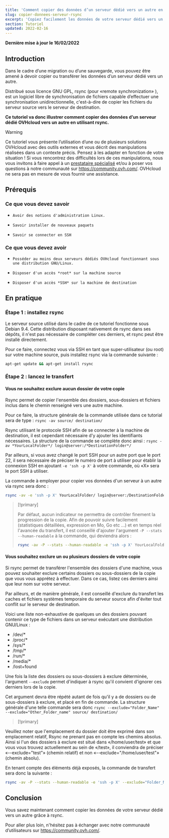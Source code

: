 ```yaml
---
title: 'Comment copier des données d’un serveur dédié vers un autre en utilisant rsync'
slug: copier-donnees-serveur-rsync
excerpt: 'Copiez facilement les données de votre serveur dédié vers un autre grâce à rsync'
section: Tutoriel
updated: 2022-02-16
---
```


**Dernière mise à jour le 16/02/2022**

## Introduction

Dans le cadre d’une migration ou d’une sauvegarde, vous pouvez être amené à devoir copier ou transférer les données d’un serveur dédié vers un autre. 

Distribué sous licence GNU GPL, rsync (pour  «remote synchronization» ), est un logiciel libre de synchronisation de fichiers capable d’effectuer une synchronisation unidirectionnelle, c'est-à-dire de copier les fichiers du serveur source vers le serveur de destination. 

**Ce tutoriel va donc illustrer comment copier des données d’un serveur dédié OVHcloud vers un autre en utilisant rsync.**

> [!warning]
>
Ce tutoriel vous présente l’utilisation d’une ou de plusieurs solutions OVHcloud avec des outils externes et vous décrit des manipulations réalisées dans un contexte précis. Pensez à les adapter en fonction de votre situation ! Si vous rencontrez des difficultés lors de ces manipulations, nous vous invitons à faire appel à un [prestataire spécialisé](https://partner.ovhcloud.com/fr-ca/directory/) et/ou à poser vos questions à notre communauté sur <https://community.ovh.com/>. OVHcloud ne sera pas en mesure de vous fournir une assistance.
>

## Prérequis


### Ce que vous devez savoir

*     Avoir des notions d'administration Linux.
*     Savoir installer de nouveaux paquets 
*     Savoir se connecter en SSH


### Ce que vous devez avoir

*     Posséder au moins deux serveurs dédiés OVHcloud fonctionnant sous une distribution GNU/Linux.
*     Disposer d'un accès *root* sur la machine source
*     Disposer d'un accès *SSH* sur la machine de destination

## En pratique


### Étape 1 : installez rsync

Le serveur source utilisé dans le cadre de ce tutoriel fonctionne sous Debian 9.4. Cette distribution disposant nativement de rsync dans ses dépôts, il n'est pas nécessaire de compléter ces derniers, et rsync peut être installé directement.

Pour ce faire, connectez vous via SSH en tant que super-utilisateur (ou root) sur votre machine source, puis installez rsync via la commande suivante :

```sh
apt-get update && apt-get install rsync
```

### Étape 2 : lancez le transfert


#### Vous ne souhaitez exclure aucun dossier de votre copie

Rsync permet de copier l'ensemble des dossiers, sous-dossiers et fichiers inclus dans le chemin renseigné vers une autre machine.

Pour ce faire, la structure générale de la commande utilisée dans ce tutorial sera de type : `rsync -av source/ destination/`  

Rsync utilisant le protocole SSH afin de se connecter à la machine de destination, il est cependant nécessaire d'y ajouter les identifiants nécessaires. La structure de la commande se complète donc ainsi : `rsync -av *YourLocalFolder*/ login@server:/*DestinationFolder*/`

Par ailleurs, si vous avez changé le port SSH pour un autre port que le port 22, il sera nécessaire de préciser le numéro de port à utiliser pour établir la connexion SSH en ajoutant ` -e 'ssh -p X' ` à votre commande, où «X» sera le port SSH à utiliser.

La commande à employer pour copier vos données d'un serveur à un autre via rsync sera donc :

```sh
rsync -av -e 'ssh -p X' YourLocalFolder/ login@server:/DestinationFolder/
```

> [!primary]
>
> Par défaut, aucun indicateur ne permettra de contrôler finement la progression de la copie.
> Afin de pouvoir suivre facilement (statistiques détaillées, expression en Mo, Go etc ...) et en temps réel l'avancée du transfert, il est conseillé d'ajouter l'argument `-P --stats --human-readable` à la commande, qui deviendra alors :
>
> ```sh
> rsync -av -P --stats --human-readable -e 'ssh -p X' YourLocalFolder/ login@server:/DestinationFolder/
> ```


#### Vous souhaitez exclure un ou plusieurs dossiers de votre copie

Si rsync permet de transférer l'ensemble des dossiers d'une machine, vous pouvez souhaiter exclure certains dossiers ou sous-dossiers de la copie que vous vous apprétez à effectuer. Dans ce cas, listez ces derniers ainsi que leur nom sur votre serveur.

Par ailleurs, et de manière générale, il est conseillé d'exclure du transfert les caches et fichiers systèmes temporaire du serveur source afin d'éviter tout conflit sur le serveur de destination. 

Voici une liste non-exhaustive de quelques un des dossiers pouvant contenir ce type de fichiers dans un serveur exécutant une distribution GNU/Linux : 

* /dev/*
* /proc/* 
* /sys/*
* /tmp/*
* /run/*
* /media/*
* /lost+found
 
Une fois la liste des dossiers ou sous-dossiers à exclure déterminée, l'argument  `--exclude` permet d'indiquer à rsync qu'il convient d'ignorer ces derniers lors de la copie. 
 
Cet argument devra être répété autant de fois qu'il y a de dossiers ou de sous-dossiers à exclure, et placé en fin de commande. La structure générale d'une telle commande sera donc `rsync --exclude="Folder_Name" --exclude="Other_Folder_name" source/ destination/`

> [!primary]
>
Veuillez noter que l'emplacement du dossier doit être exprimé dans son emplacement relatif, Rsync ne prenant pas en compte les chemins absolus. Ainsi si l'un des dossiers à exclure est situé dans «/home/user/test» et que vous vous trouvez actuellement au sein de «/test», il conviendra de préciser «--exclude="test"» (chemin relatif) et non «--exclude="/home/user/test"» (chemin absolu).
>


En tenant compte des éléments déjà exposés, la commande de transfert sera donc la suivante :
 	
```sh
rsync -av -P --stats --human-readable -e 'ssh -p X' --exclude="Folder_Name" --exclude="Other_Folder_name" YourLocalFolder/ login@server:/DestinationFolder/
```

## Conclusion

Vous savez maintenant comment copier les données de votre serveur dédié vers un autre grâce à rsync.

Pour aller plus loin, n'hésitez pas à échanger avec notre communauté d’utilisateurs sur <https://community.ovh.com/>.
